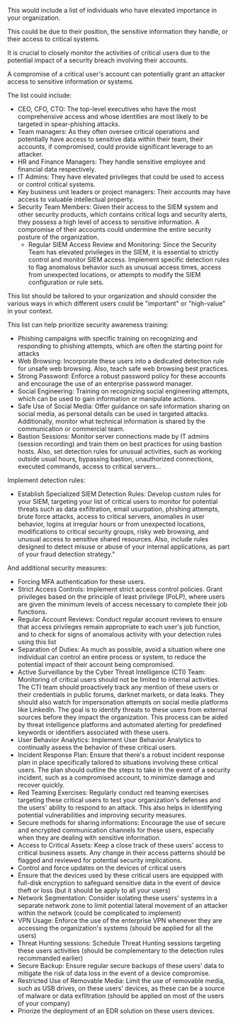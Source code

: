 This would include a list of individuals who have elevated importance in your organization.

This could be due to their position, the sensitive information they handle, or their access to critical systems.

It is crucial to closely monitor the activities of critical users due to the potential impact of a security breach involving their accounts.

A compromise of a critical user's account can potentially grant an attacker access to sensitive information or systems.

The list could include:

- CEO, CFO, CTO: The top-level executives who have the most comprehensive access and whose identities are most likely to be targeted in spear-phishing attacks.
- Team managers: As they often oversee critical operations and potentially have access to sensitive data within their team, their accounts, if compromised, could provide significant leverage to an attacker.
- HR and Finance Managers: They handle sensitive employee and financial data respectively.
- IT Admins: They have elevated privileges that could be used to access or control critical systems.
- Key business unit leaders or project managers: Their accounts may have access to valuable intellectual property.
- Security Team Members: Given their access to the SIEM system and other security products, which contains critical logs and security alerts, they possess a high level of access to sensitive information. A compromise of their accounts could undermine the entire security posture of the organization.
  - Regular SIEM Access Review and Monitoring: Since the Security Team has elevated privileges in the SIEM, it is essential to strictly control and monitor SIEM access. Implement specific detection rules to flag anomalous behavior such as unusual access times, access from unexpected locations, or attempts to modify the SIEM configuration or rule sets.

This list should be tailored to your organization and should consider the various ways in which different users could be "important" or "high-value" in your context.

This list can help prioritize security awareness training:
- Phishing campaigns with specific training on recognizing and responding to phishing attempts, which are often the starting point for attacks
- Web Browsing: Incorporate these users into a dedicated detection rule for unsafe web browsing. Also, teach safe web browsing best practices.
- Strong Password: Enforce a robust password policy for these accounts and encourage the use of an enterprise password manager.
- Social Engineering: Training on recognizing social engineering attempts, which can be used to gain information or manipulate actions. 
- Safe Use of Social Media: Offer guidance on safe information sharing on social media, as personal details can be used in targeted attacks. Additionally, monitor what technical information is shared by the communication or commercial team.
- Bastion Sessions: Monitor server connections made by IT admins (session recording) and train them on best practices for using bastion hosts. Also, set detection rules for unusual activities, such as working outside usual hours, bypassing bastion, unauthorized connections, executed commands, access to critical servers...

Implement detection rules:
- Establish Specialized SIEM Detection Rules: Develop custom rules for your SIEM, targeting your list of critical users to monitor for potential threats such as data exfiltration, email usurpation, phishing attempts, brute force attacks, access to critical servers, anomalies in user behavior, logins at irregular hours or from unexpected locations, modifications to critical security groups, risky web browsing, and unusual access to sensitive shared resources. Also, include rules designed to detect misuse or abuse of your internal applications, as part of your fraud detection strategy."

And additional security measures:
- Forcing MFA authentication for these users.
- Strict Access Controls: Implement strict access control policies. Grant privileges based on the principle of least privilege (PoLP), where users are given the minimum levels of access necessary to complete their job functions.
- Regular Account Reviews: Conduct regular account reviews to ensure that access privileges remain appropriate to each user's job function, and to check for signs of anomalous activity with your detection rules using this list
- Separation of Duties: As much as possible, avoid a situation where one individual can control an entire process or system, to reduce the potential impact of their account being compromised.
- Active Surveillance by the Cyber Threat Intelligence (CTI) Team: Monitoring of critical users should not be limited to internal activities. The CTI team should proactively track any mention of these users or their credentials in public forums, darknet markets, or data leaks. They should also watch for impersonation attempts on social media platforms like LinkedIn. The goal is to identify threats to these users from external sources before they impact the organization. This process can be aided by threat intelligence platforms and automated alerting for predefined keywords or identifiers associated with these users.
- User Behavior Analytics: Implement User Behavior Analytics to continually assess the behavior of these critical users.
- Incident Response Plan: Ensure that there's a robust incident response plan in place specifically tailored to situations involving these critical users. The plan should outline the steps to take in the event of a security incident, such as a compromised account, to minimize damage and recover quickly.
- Red Teaming Exercises: Regularly conduct red teaming exercises targeting these critical users to test your organization's defenses and the users' ability to respond to an attack. This also helps in identifying potential vulnerabilities and improving security measures.
- Secure methods for sharing informations: Encourage the use of secure and encrypted communication channels for these users, especially when they are dealing with sensitive information.
- Access to Critical Assets: Keep a close track of these users' access to critical business assets. Any change in their access patterns should be flagged and reviewed for potential security implications.
- Control and force updates on the devices of critical users
- Ensure that the devices used by these critical users are equipped with full-disk encryption to safeguard sensitive data in the event of device theft or loss (but it should be apply to all your users)
- Network Segmentation: Consider isolating these users' systems in a separate network zone to limit potential lateral movement of an attacker within the network (could be complicated to implement)
- VPN Usage: Enforce the use of the enterprise VPN whenever they are accessing the organization's systems (should be applied for all the users)
- Threat Hunting sessions: Schedule Threat Hunting sessions targeting these users activities (should be complementary to the detection rules recommanded earlier)
- Secure Backup: Ensure regular secure backups of these users' data to mitigate the risk of data loss in the event of a device compromise.
- Restricted Use of Removable Media: Limit the use of removable media, such as USB drives, on these users' devices, as these can be a source of malware or data exfiltration (should be applied on most of the users of your company)
- Priorize the deployment of an EDR solution on these users devices.
